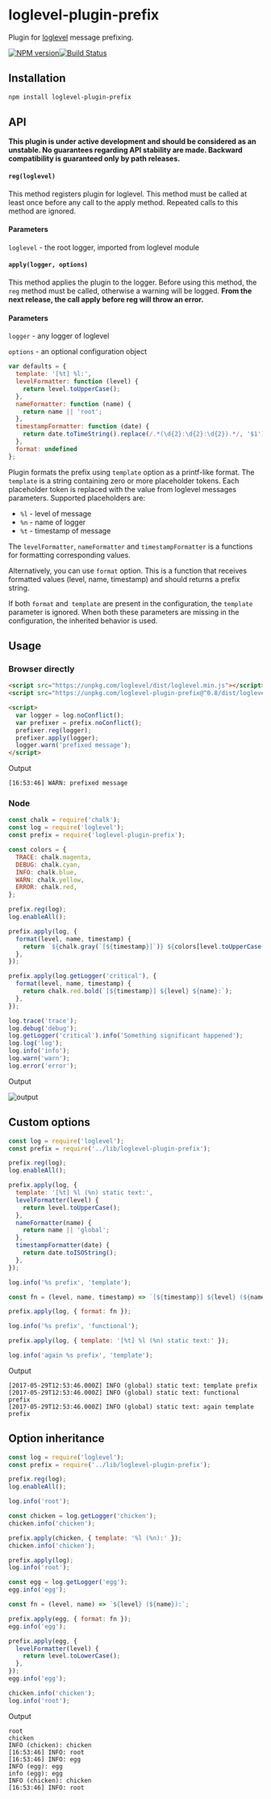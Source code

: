 # loglevel-plugin-prefix

Plugin for [loglevel](https://github.com/pimterry/loglevel) message prefixing.

[![NPM version](https://img.shields.io/npm/v/loglevel-plugin-prefix.svg?style=flat-square)](https://www.npmjs.com/package/loglevel-plugin-prefix)[![Build Status](https://img.shields.io/travis/kutuluk/loglevel-plugin-prefix/master.svg?style=flat-square)](https://travis-ci.org/kutuluk/loglevel-plugin-prefix)

## Installation

```sh
npm install loglevel-plugin-prefix
```

## API

**This plugin is under active development and should be considered as an unstable. No guarantees regarding API stability are made. Backward compatibility is guaranteed only by path releases.**

#### `reg(loglevel)`

This method registers plugin for loglevel. This method must be called at least once before any call to the apply method. Repeated calls to this method are ignored.

#### Parameters

`loglevel` - the root logger, imported from loglevel module

#### `apply(logger, options)`

This method applies the plugin to the logger. Before using this method, the `reg` method must be called, otherwise a warning will be logged. **From the next release, the call apply before reg will throw an error.**

#### Parameters

`logger` - any logger of loglevel

`options` - an optional configuration object

```javascript
var defaults = {
  template: '[%t] %l:',
  levelFormatter: function (level) {
    return level.toUpperCase();
  },
  nameFormatter: function (name) {
    return name || 'root';
  },
  timestampFormatter: function (date) {
    return date.toTimeString().replace(/.*(\d{2}:\d{2}:\d{2}).*/, '$1');
  },
  format: undefined
};
```

Plugin formats the prefix using `template` option as a printf-like format. The `template` is a string containing zero or more placeholder tokens. Each placeholder token is replaced with the value from loglevel messages parameters. Supported placeholders are:

- `%l` - level of message
- `%n` - name of logger
- `%t` - timestamp of message

The `levelFormatter`, `nameFormatter` and `timestampFormatter` is a functions for formatting corresponding values.

Alternatively, you can use `format` option. This is a function that receives formatted values (level, name, timestamp) and should returns a prefix string.

If both `format` and` template` are present in the configuration, the `template` parameter is ignored. When both these parameters are missing in the configuration, the inherited behavior is used.

## Usage

### Browser directly
```html
<script src="https://unpkg.com/loglevel/dist/loglevel.min.js"></script>
<script src="https://unpkg.com/loglevel-plugin-prefix@^0.8/dist/loglevel-plugin-prefix.min.js"></script>

<script>
  var logger = log.noConflict();
  var prefixer = prefix.noConflict();
  prefixer.reg(logger);
  prefixer.apply(logger);
  logger.warn('prefixed message');
</script>
```

Output
```
[16:53:46] WARN: prefixed message
```

### Node
```javascript
const chalk = require('chalk');
const log = require('loglevel');
const prefix = require('loglevel-plugin-prefix');

const colors = {
  TRACE: chalk.magenta,
  DEBUG: chalk.cyan,
  INFO: chalk.blue,
  WARN: chalk.yellow,
  ERROR: chalk.red,
};

prefix.reg(log);
log.enableAll();

prefix.apply(log, {
  format(level, name, timestamp) {
    return `${chalk.gray(`[${timestamp}]`)} ${colors[level.toUpperCase()](level)} ${chalk.green(`${name}:`)}`;
  },
});

prefix.apply(log.getLogger('critical'), {
  format(level, name, timestamp) {
    return chalk.red.bold(`[${timestamp}] ${level} ${name}:`);
  },
});

log.trace('trace');
log.debug('debug');
log.getLogger('critical').info('Something significant happened');
log.log('log');
log.info('info');
log.warn('warn');
log.error('error');
```

Output

![output](https://raw.githubusercontent.com/kutuluk/loglevel-plugin-prefix/master/colored.png "output")

## Custom options

```javascript
const log = require('loglevel');
const prefix = require('../lib/loglevel-plugin-prefix');

prefix.reg(log);
log.enableAll();

prefix.apply(log, {
  template: '[%t] %l (%n) static text:',
  levelFormatter(level) {
    return level.toUpperCase();
  },
  nameFormatter(name) {
    return name || 'global';
  },
  timestampFormatter(date) {
    return date.toISOString();
  },
});

log.info('%s prefix', 'template');

const fn = (level, name, timestamp) => `[${timestamp}] ${level} (${name}) static text:`;

prefix.apply(log, { format: fn });

log.info('%s prefix', 'functional');

prefix.apply(log, { template: '[%t] %l (%n) static text:' });

log.info('again %s prefix', 'template');
```

Output
```
[2017-05-29T12:53:46.000Z] INFO (global) static text: template prefix
[2017-05-29T12:53:46.000Z] INFO (global) static text: functional prefix
[2017-05-29T12:53:46.000Z] INFO (global) static text: again template prefix
```

## Option inheritance

```javascript
const log = require('loglevel');
const prefix = require('../lib/loglevel-plugin-prefix');

prefix.reg(log);
log.enableAll();

log.info('root');

const chicken = log.getLogger('chicken');
chicken.info('chicken');

prefix.apply(chicken, { template: '%l (%n):' });
chicken.info('chicken');

prefix.apply(log);
log.info('root');

const egg = log.getLogger('egg');
egg.info('egg');

const fn = (level, name) => `${level} (${name}):`;

prefix.apply(egg, { format: fn });
egg.info('egg');

prefix.apply(egg, {
  levelFormatter(level) {
    return level.toLowerCase();
  },
});
egg.info('egg');

chicken.info('chicken');
log.info('root');
```

Output
```
root
chicken
INFO (chicken): chicken
[16:53:46] INFO: root
[16:53:46] INFO: egg
INFO (egg): egg
info (egg): egg
INFO (chicken): chicken
[16:53:46] INFO: root
```
